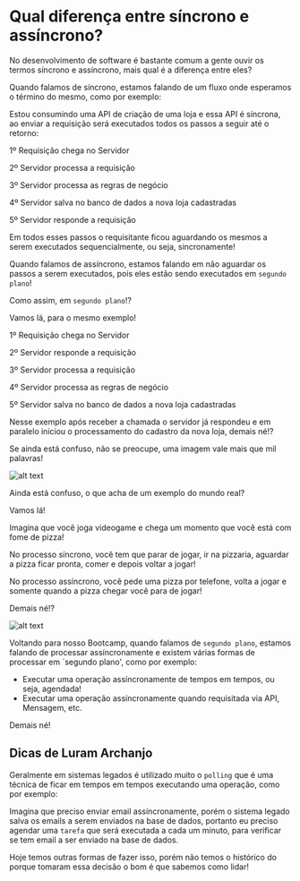 # Qual diferença entre síncrono e assíncrono?

No desenvolvimento de software é bastante comum a gente ouvir os termos síncrono e assíncrono, mais qual é a diferença 
entre eles?

Quando falamos de síncrono, estamos falando de um fluxo onde esperamos o término do mesmo, como por exemplo:

Estou consumindo uma API de criação de uma loja e essa API é síncrona, ao enviar a requisição será executados todos os 
passos a seguir até o retorno:

1º Requisição chega no Servidor

2º Servidor processa a requisição

3º Servidor processa as regras de negócio

4º Servidor salva no banco de dados a nova loja cadastradas

5º Servidor responde a requisição

Em todos esses passos o requisitante ficou aguardando os mesmos a serem executados sequencialmente, ou seja, sincronamente!

Quando falamos de assíncrono, estamos falando em não aguardar os passos a serem executados, pois eles estão sendo 
executados em `segundo plano`!

Como assim, em `segundo plano`!?

Vamos lá, para o mesmo exemplo!

1º Requisição chega no Servidor

2º Servidor responde a requisição

3º Servidor processa a requisição

4º Servidor processa as regras de negócio

5º Servidor salva no banco de dados a nova loja cadastradas

Nesse exemplo após receber a chamada o servidor já respondeu e em paralelo iniciou o processamento do cadastro da nova 
loja, demais né!?

Se ainda está confuso, não se preocupe, uma imagem vale mais que mil palavras!

![alt text](../images/synchronous-vs-asynchronous-001.png "Synchronous vs Asynchronous")

Ainda está confuso, o que acha de um exemplo do mundo real?

Vamos lá!

Imagina que você joga videogame e chega um momento que você está com fome de pizza!

No processo síncrono, você tem que parar de jogar, ir na pizzaria, aguardar a pizza ficar pronta, comer e depois voltar 
a jogar!

No processo assíncrono, você pede uma pizza por telefone, volta a jogar e somente quando a pizza chegar você para de jogar!

Demais né!?

![alt text](../images/synchronous-vs-asynchronous-002.png "Synchronous vs Asynchronous")

Voltando para nosso Bootcamp, quando falamos de `segundo plano`, estamos falando de processar assíncronamente e 
existem várias formas de processar em `segundo plano', como por exemplo:

- Executar uma operação assíncronamente de tempos em tempos, ou seja, agendada!
- Executar uma operação assíncronamente quando requisitada via API, Mensagem, etc.

Demais né!

## Dicas de Luram Archanjo

Geralmente em sistemas legados é utilizado muito o `polling` que é uma técnica de ficar em tempos em 
tempos executando uma operação, como por exemplo:

Imagina que preciso enviar email assíncronamente, porém o sistema legado salva os emails a serem enviados na base de 
dados, portanto eu preciso agendar uma `tarefa` que será executada a cada um minuto, para verificar se tem email a ser 
enviado na base de dados.

Hoje temos outras formas de fazer isso, porém não temos o histórico do porque tomaram essa decisão o bom é que sabemos 
como lidar!